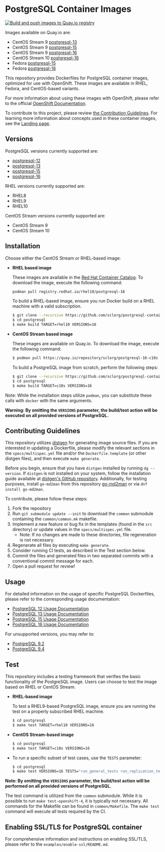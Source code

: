 # PostgreSQL Container Images

[![Build and push images to Quay.io registry](https://github.com/sclorg/postgresql-container/actions/workflows/build-and-push.yml/badge.svg)](https://github.com/sclorg/postgresql-container/actions/workflows/build-and-push.yml)

Images available on Quay.io are:

- CentOS Stream 9 [postgresql-13](https://quay.io/repository/sclorg/postgresql-13-c9s)
- CentOS Stream 9 [postgresql-15](https://quay.io/repository/sclorg/postgresql-15-c9s)
- CentOS Stream 9 [postgresql-16](https://quay.io/repository/sclorg/postgresql-16-c9s)
- CentOS Stream 10 [postgresql-16](https://quay.io/repository/sclorg/postgresql-16-c10s)
- Fedora [postgresql-15](https://quay.io/repository/fedora/postgresql-15)
- Fedora [postgresql-16](https://quay.io/repository/fedora/postgresql-16)

This repository provides Dockerfiles for PostgreSQL container images, optimized for use with OpenShift. These images are available in RHEL, Fedora, and CentOS-based variants.

For more information about using these images with OpenShift, please refer to the official [OpenShift Documentation](https://docs.okd.io/latest/openshift_images/using-templates.html).

To contribute to this project, please review [the Contribution Guidelines](https://github.com/sclorg/welcome/blob/master/contribution.md).
For learning more information about concepts used in these container images, see the [Landing page](https://github.com/sclorg/welcome).

## Versions

PostgreSQL versions currently supported are:

- [postgresql-12](https://github.com/sclorg/postgresql-container/tree/master/12)
- [postgresql-13](https://github.com/sclorg/postgresql-container/tree/master/13)
- [postgresql-15](https://github.com/sclorg/postgresql-container/tree/master/15)
- [postgresql-16](https://github.com/sclorg/postgresql-container/tree/master/16)

RHEL versions currently supported are:
- RHEL8
- RHEL9
- RHEL10

CentOS Stream versions currently supported are:
- CentOS Stream 9
- CentOS Stream 10

## Installation

Choose either the CentOS Stream or RHEL-based image:

- **RHEL based image**

  These images are available in the [Red Hat Container Catalog](https://catalog.redhat.com/en/search?searchType=containers).
  To download the image, execute the following command:

  ```bash
  podman pull registry.redhat.io/rhel10/postgresql-16
  ```

  To build a RHEL-based image, ensure you run Docker build on a RHEL machine with a valid subscription.

  ```bash
  $ git clone --recursive https://github.com/sclorg/postgresql-container.git
  $ cd postgresql
  $ make build TARGET=rhel10 VERSIONS=16
  ```

- **CentOS Stream based image**

  These images are available on Quay.io. To download the image, execute the following command:

  ```bash
  $ podman pull https://quay.io/repository/sclorg/postgresql-16-c10s
  ```

  To build a PostgreSQL image from scratch, perform the following steps:

  ```bash
  $ git clone --recursive https://github.com/sclorg/postgresql-container.git
  $ cd postgresql
  $ make build TARGET=c10s VERSIONS=16
  ```

Note: While the installation steps utilize `podman`, you can substitute these calls with `docker` with the same arguments.

**Warning: By omitting the `VERSIONS` parameter, the build/test action will be executed on all provided versions of PostgreSQL.**

## Contributing Guidelines

This repository utilizes [distgen](https://github.com/devexp-db/distgen/) for generating image source files. If you are interested in updating a Dockerfile, please modify the relevant sections in the `specs/multispec.yml` file and/or the `Dockerfile.template` (or other distgen files), and then execute `make generate`.

Before you begin, ensure that you have `distgen` installed by running `dg --version`. If `distgen` is not installed on your system, follow the installation guide available at [distgen's GitHub repository](https://github.com/devexp-db/distgen/).
Additionally, for testing purposes, install `go-md2man` from this repository [go-md2man](https://github.com/cpuguy83/go-md2man) or via `dnf install go-md2man`.

To contribute, please follow these steps:

1. Fork the repository
2. Run `git submodule update --init` to download the `common` submodule containing the `common/common.mk` makefile.
3. Implement a new feature or bug fix in the templates (found in the `src` directory) or update values in the `specs/multispec.yml` file.
   - Note: If no changes are made to these directories, file regeneration is not necessary.
4. Regenerate all files by executing `make generate`.
5. Consider running CI tests, as described in the Test section below.
6. Commit the files and generated files in two separated commits with a conventional commit message for each.
7. Open a pull request for review!

## Usage

For detailed information on the usage of specific PostgreSQL Dockerfiles, please refer to the corresponding usage documentation:

- [PostgreSQL 12 Usage Documentation](https://github.com/sclorg/postgresql-container/tree/master/12)
- [PostgreSQL 13 Usage Documentation](https://github.com/sclorg/postgresql-container/tree/master/13)
- [PostgreSQL 15 Usage Documentation](https://github.com/sclorg/postgresql-container/tree/master/15)
- [PostgreSQL 16 Usage Documentation](https://github.com/sclorg/postgresql-container/tree/master/16)

For unsupported versions, you may refer to:

- [PostgreSQL 9.2](https://github.com/sclorg/postgresql-container/blob/f213e5d0/9.2)
- [PostgreSQL 9.4](https://github.com/sclorg/postgresql-container/blob/2ab68e86/9.4)

## Test

This repository includes a testing framework that verifies the basic functionality of the PostgreSQL image. Users can choose to test the image based on RHEL or CentOS Stream.

- **RHEL-based image**

  To test a RHEL9-based PostgreSQL image, ensure you are running the test on a properly subscribed RHEL machine.

  ```bash
  $ cd postgresql
  $ make test TARGET=rhel10 VERSIONS=16
  ```

- **CentOS Stream-based image**

  ```bash
  $ cd postgresql
  $ make test TARGET=c10s VERSIONS=16
  ```

- To run a specific subset of test cases, use the `TESTS` parameter:

  ```bash
  $ cd postgresql
  $ make test VERSIONS=16 TESTS="run_general_tests run_replication_test"
  ```

**Note: By omitting the `VERSIONS` parameter, the build/test action will be performed on all provided versions of PostgreSQL.**

The test command is utilized from the `common` submodule. While it is possible to run `make test-openshift-4`, it is typically not necessary. All commands for the Makefile can be found in `common/Makefile`. The `make test` command will execute all tests required by the CI.

## Enabling SSL/TLS for PostgreSQL container

For comprehensive information and instructions on enabling SSL/TLS, please refer to the `examples/enable-ssl/README.md`.
